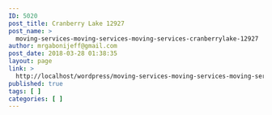 ```yaml
---
ID: 5020
post_title: Cranberry Lake 12927
post_name: >
  moving-services-moving-services-moving-services-cranberrylake-12927
author: mrgabonijeff@gmail.com
post_date: 2018-03-28 01:38:35
layout: page
link: >
  http://localhost/wordpress/moving-services-moving-services-moving-services-cranberrylake-12927/
published: true
tags: [ ]
categories: [ ]
---
```

